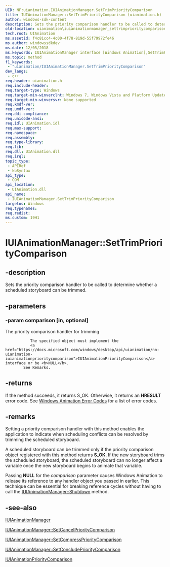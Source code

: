 ```yaml
---
UID: NF:uianimation.IUIAnimationManager.SetTrimPriorityComparison
title: IUIAnimationManager::SetTrimPriorityComparison (uianimation.h)
author: windows-sdk-content
description: Sets the priority comparison handler to be called to determine whether a scheduled storyboard can be trimmed.
old-location: uianimation\iuianimationmanager_settrimprioritycomparison.htm
tech.root: UIAnimation
ms.assetid: f4c81cc4-4c00-4f78-819d-55f79972fe46
ms.author: windowssdkdev
ms.date: 12/05/2018
ms.keywords: IUIAnimationManager interface [Windows Animation],SetTrimPriorityComparison method, IUIAnimationManager.SetTrimPriorityComparison, IUIAnimationManager::SetTrimPriorityComparison, SetTrimPriorityComparison, SetTrimPriorityComparison method [Windows Animation], SetTrimPriorityComparison method [Windows Animation],IUIAnimationManager interface, uianimation.iuianimationmanager_settrimprioritycomparison, uianimation/IUIAnimationManager::SetTrimPriorityComparison
ms.topic: method
f1_keywords: 
 - "uianimation/IUIAnimationManager.SetTrimPriorityComparison"
dev_langs:
 - c++
req.header: uianimation.h
req.include-header: 
req.target-type: Windows
req.target-min-winverclnt: Windows 7, Windows Vista and Platform Update for Windows Vista [desktop apps \| UWP apps]
req.target-min-winversvr: None supported
req.kmdf-ver: 
req.umdf-ver: 
req.ddi-compliance: 
req.unicode-ansi: 
req.idl: UIAnimation.idl
req.max-support: 
req.namespace: 
req.assembly: 
req.type-library: 
req.lib: 
req.dll: UIAnimation.dll
req.irql: 
topic_type:
 - APIRef
 - kbSyntax
api_type:
 - COM
api_location:
 - UIAnimation.dll
api_name:
 - IUIAnimationManager.SetTrimPriorityComparison
targetos: Windows
req.typenames: 
req.redist: 
ms.custom: 19H1
---
```


# IUIAnimationManager::SetTrimPriorityComparison


## -description


Sets the priority comparison handler to be called to determine whether a scheduled storyboard can be trimmed.


## -parameters




### -param comparison [in, optional]

The priority comparison handler for trimming.  
               
               The specified object must implement the
               <a href="https://docs.microsoft.com/windows/desktop/api/uianimation/nn-uianimation-iuianimationprioritycomparison">IUIAnimationPriorityComparison</a> interface or be <b>NULL</b>.
            See Remarks.


## -returns



If the method succeeds, it returns S_OK. Otherwise, it returns an <b>HRESULT</b> error code. See <a href="https://docs.microsoft.com/windows/desktop/UIAnimation/uianimation-error-codes">Windows Animation Error Codes</a> for a list of error codes.
            




## -remarks



Setting a priority comparison handler with this method enables the application to indicate when  scheduling conflicts can be resolved by trimming the scheduled storyboard.

A scheduled storyboard can be trimmed only if the priority comparison object registered with this method returns <b>S_OK</b>. If the new storyboard trims the scheduled storyboard,  the scheduled storyboard can no longer affect a variable once the new storyboard begins to animate that variable.

Passing <b>NULL</b> for the <i>comparison</i> parameter causes Windows Animation to release its reference to any handler object you passed in earlier. This technique can be essential for breaking reference cycles without having to call the <a href="https://docs.microsoft.com/windows/desktop/api/uianimation/nf-uianimation-iuianimationmanager-shutdown">IUIAnimationManager::Shutdown</a> method.




## -see-also




<a href="https://docs.microsoft.com/windows/desktop/api/uianimation/nn-uianimation-iuianimationmanager">IUIAnimationManager</a>



<a href="https://docs.microsoft.com/windows/desktop/api/uianimation/nf-uianimation-iuianimationmanager-setcancelprioritycomparison">IUIAnimationManager::SetCancelPriorityComparison</a>



<a href="https://docs.microsoft.com/windows/desktop/api/uianimation/nf-uianimation-iuianimationmanager-setcompressprioritycomparison">IUIAnimationManager::SetCompressPriorityComparison</a>



<a href="https://docs.microsoft.com/windows/desktop/api/uianimation/nf-uianimation-iuianimationmanager-setconcludeprioritycomparison">IUIAnimationManager::SetConcludePriorityComparison</a>



<a href="https://docs.microsoft.com/windows/desktop/api/uianimation/nn-uianimation-iuianimationprioritycomparison">IUIAnimationPriorityComparison</a>
 

 

